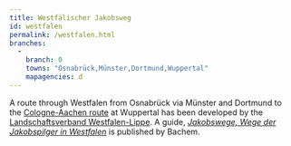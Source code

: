 ```yaml
---
title: Westfälischer Jakobsweg
id: westfalen
permalink: /westfalen.html
branches:
  -
    branch: 0
    towns: "Osnabrück,Münster,Dortmund,Wuppertal"
    mapagencies: d
---
```


A route through Westfalen from Osnabrück via Münster and Dortmund to the [Cologne-Aachen route][0] at Wuppertal has been developed by the [Landschaftsverband Westfalen-Lippe][1]. A guide, [_Jakobswege, Wege der Jakobspilger in Westfalen_][2] is published by Bachem.

[0]: wuppertal.html
[1]: http://www.lwl.org/LWL/Kultur/Altertumskommission/Jakobspilger/1173108287/
[2]: http://www.amazon.de/exec/obidos/ASIN/3761622104/europaischefe-21